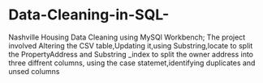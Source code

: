 # Data-Cleaning-in-SQL-
Nashville Housing Data Cleaning using MySQl Workbench;
The project involved Altering the CSV table,Updating it,using Substring,locate to split the  PropertyAddress and Substring _index to split the owner address into three diffrent columns,
 using the case statemet,identifying duplicates and unsed columns
